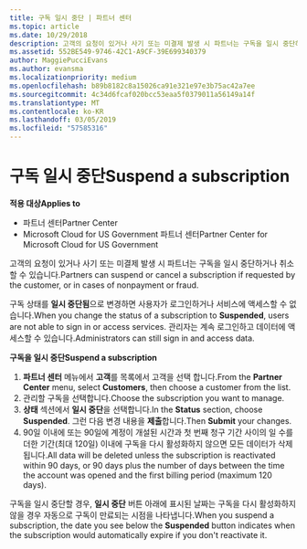 ```yaml
---
title: 구독 일시 중단 | 파트너 센터
ms.topic: article
ms.date: 10/29/2018
description: 고객의 요청이 있거나 사기 또는 미결제 발생 시 파트너는 구독을 일시 중단하거나 취소할 수 있습니다.
ms.assetid: 552BE549-9746-42C1-A9CF-39E699340379
author: MaggiePucciEvans
ms.author: evansma
ms.localizationpriority: medium
ms.openlocfilehash: b89b8182c8a15026ca91e321e97e3b75ac42a7ee
ms.sourcegitcommit: 4c34d6fcaf020bcc53eaa5f0379011a56149a14f
ms.translationtype: MT
ms.contentlocale: ko-KR
ms.lasthandoff: 03/05/2019
ms.locfileid: "57585316"
---
```

# <a name="suspend-a-subscription"></a><span data-ttu-id="06110-103">구독 일시 중단</span><span class="sxs-lookup"><span data-stu-id="06110-103">Suspend a subscription</span></span>

<span data-ttu-id="06110-104">**적용 대상**</span><span class="sxs-lookup"><span data-stu-id="06110-104">**Applies to**</span></span>

-  <span data-ttu-id="06110-105">파트너 센터</span><span class="sxs-lookup"><span data-stu-id="06110-105">Partner Center</span></span>
-  <span data-ttu-id="06110-106">Microsoft Cloud for US Government 파트너 센터</span><span class="sxs-lookup"><span data-stu-id="06110-106">Partner Center for Microsoft Cloud for US Government</span></span>


<span data-ttu-id="06110-107">고객의 요청이 있거나 사기 또는 미결제 발생 시 파트너는 구독을 일시 중단하거나 취소할 수 있습니다.</span><span class="sxs-lookup"><span data-stu-id="06110-107">Partners can suspend or cancel a subscription if requested by the customer, or in cases of nonpayment or fraud.</span></span>

<span data-ttu-id="06110-108">구독 상태를 **일시 중단됨**으로 변경하면 사용자가 로그인하거나 서비스에 액세스할 수 없습니다.</span><span class="sxs-lookup"><span data-stu-id="06110-108">When you change the status of a subscription to **Suspended**, users are not able to sign in or access services.</span></span> <span data-ttu-id="06110-109">관리자는 계속 로그인하고 데이터에 액세스할 수 있습니다.</span><span class="sxs-lookup"><span data-stu-id="06110-109">Administrators can still sign in and access data.</span></span>

<span data-ttu-id="06110-110">**구독을 일시 중단**</span><span class="sxs-lookup"><span data-stu-id="06110-110">**Suspend a subscription**</span></span>

1.  <span data-ttu-id="06110-111">**파트너 센터** 메뉴에서 **고객**를 목록에서 고객을 선택 합니다.</span><span class="sxs-lookup"><span data-stu-id="06110-111">From the **Partner Center** menu, select **Customers**, then choose a customer from the list.</span></span>
2.  <span data-ttu-id="06110-112">관리할 구독을 선택합니다.</span><span class="sxs-lookup"><span data-stu-id="06110-112">Choose the subscription you want to manage.</span></span>
3.  <span data-ttu-id="06110-113">**상태** 섹션에서 **일시 중단**을 선택합니다.</span><span class="sxs-lookup"><span data-stu-id="06110-113">In the **Status** section, choose **Suspended**.</span></span> <span data-ttu-id="06110-114">그런 다음 변경 내용을 **제출**합니다.</span><span class="sxs-lookup"><span data-stu-id="06110-114">Then **Submit** your changes.</span></span>
4.  <span data-ttu-id="06110-115">90일 이내에 또는 90일에 계정이 개설된 시간과 첫 번째 청구 기간 사이의 일 수를 더한 기간(최대 120일) 이내에 구독을 다시 활성화하지 않으면 모든 데이터가 삭제됩니다.</span><span class="sxs-lookup"><span data-stu-id="06110-115">All data will be deleted unless the subscription is reactivated within 90 days, or 90 days plus the number of days between the time the account was opened and the first billing period (maximum 120 days).</span></span>

<span data-ttu-id="06110-116">구독을 일시 중단할 경우, **일시 중단** 버튼 아래에 표시된 날짜는 구독을 다시 활성화하지 않을 경우 자동으로 구독이 만료되는 시점을 나타냅니다.</span><span class="sxs-lookup"><span data-stu-id="06110-116">When you suspend a subscription, the date you see below the **Suspended** button indicates when the subscription would automatically expire if you don't reactivate it.</span></span> 
